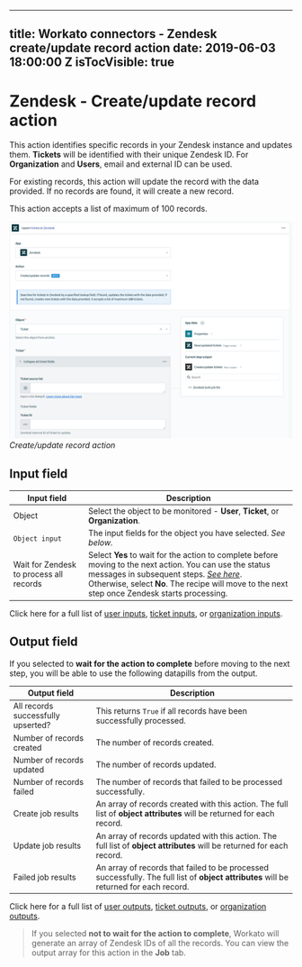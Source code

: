 
---
title: Workato connectors - Zendesk create/update record action
date: 2019-06-03 18:00:00 Z
isTocVisible: true
---

# Zendesk - Create/update record action

This action identifies specific records in your Zendesk instance and updates them. **Tickets** will be identified with their unique Zendesk ID. For **Organization** and **Users**, email and external ID can be used.

For existing records, this action will update the record with the data provided. If no records are found, it will create a new record.

This action accepts a list of maximum of 100 records.

![Create/update record action](/assets/images/connectors/zendesk/upsert-record-action.png)
*Create/update record action*

## Input field

| Input field    | Description |
| -------------- | ----------- |
| Object         | Select the object to be monitored - **User**, **Ticket**, or **Organization**. |
| `Object input` | The input fields for the object you have selected. _See below._|
| Wait for Zendesk to process all records | Select **Yes** to wait for the action to complete before moving to the next action. You can use the status messages in subsequent steps. [_See here_](#output-field). <br>Otherwise, select **No**. The recipe will move to the next step once Zendesk starts processing. |

Click here for a full list of [user inputs](/connectors/zendesk/user-fields.md#user-input-fields), [ticket inputs](/connectors/zendesk/ticket-fields.md#ticket-input-fields), or [organization inputs](/connectors/zendesk/organization-fields.md#organization-input-fields).

## Output field

If you selected to **wait for the action to complete** before moving to the next step, you will be able to use the following datapills from the output.

| Output field              | Description |
| ------------------------- | ----------- |
| All records successfully upserted? | This returns `True` if all records have been successfully processed. |
| Number of records created | The number of records created. |
| Number of records updated | The number of records updated. |
| Number of records failed  | The number of records that failed to be processed successfully. |
| Create job results        | An array of records created with this action. The full list of **object attributes** will be returned for each record. |
| Update job results        | An array of records updated with this action. The full list of **object attributes** will be returned for each record. |
| Failed job results        | An array of records that failed to be processed successfully. The full list of **object attributes** will be returned for each record. |

Click here for a full list of [user outputs](/connectors/zendesk/user-fields.md#user-output-fields), [ticket outputs](/connectors/zendesk/ticket-fields.md#ticket-output-fields), or [organization outputs](/connectors/zendesk/organization-fields.md#organization-output-fields).

> If you selected **not to wait for the action to complete**, Workato will generate an array of Zendesk IDs of all the records. You can view the output array for this action in the **Job** tab.
